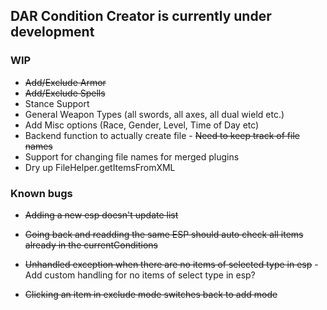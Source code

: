 ## DAR Condition Creator is currently under development

### WIP

- ~~Add/Exclude Armor~~
- ~~Add/Exclude Spells~~
- Stance Support
- General Weapon Types (all swords, all axes, all dual wield etc.)
- Add Misc options (Race, Gender, Level, Time of Day etc)
- Backend function to actually create file - ~~Need to keep track of file names~~
- Support for changing file names for merged plugins
- Dry up FileHelper.getItemsFromXML

### Known bugs

- ~~Adding a new esp doesn't update list~~

- ~~Going back and readding the same ESP should auto check all items already in the currentConditions~~

- ~~Unhandled exception when there are no items of selected type in esp~~ - Add custom handling for no items of select type in esp?

- ~~Clicking an item in exclude mode switches back to add mode~~
